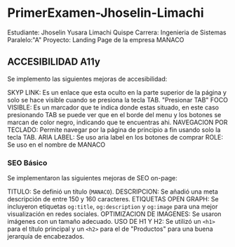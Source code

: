 # PrimerExamen-Jhoselin-Limachi
Estudiante: Jhoselin Yusara Limachi Quispe
Carrera: Ingenieria de Sistemas
Paralelo:"A"
Proyecto: Landing Page de la empresa MANACO 


## ACCESIBILIDAD A11y

Se implemento las siguientes mejoras de accesibilidad:

SKYP LINK: Es un enlace que esta oculto en la parte superior de la página y solo se hace visible cuando se presiona la tecla TAB. "Presionar TAB"
FOCO VISIBLE: Es un marcador que te indica donde estas situado, en este caso presionando TAB se puede ver que en el borde del menu y los botones se marcan de color negro, indicando que te encuentras ahi.
NAVEGACION POR TECLADO:  Permite navegar por la página de principio a fin usando solo la tecla TAB.
ARIA LABEL:  Se uso aria label en los botones de comprar
ROLE: Se uso en el nombre de MANACO

### SEO Básico

Se implementaron las siguientes mejoras de SEO on-page:

TITULO: Se definió un título (`MANACO`).
DESCRIPCION: Se añadió una meta descripción de entre 150 y 160 caracteres.
ETIQUETAS OPEN GRAPH: Se incluyeron etiquetas `og:title`, `og:description` y `og:image` para una mejor visualización en redes sociales.
OPTIMIZACION DE IMAGENES: Se usaron imágenes con un tamaño adecuado.
USO DE H1 Y H2: Se utilizó un `<h1>` para el título principal y un `<h2>` para el de "Productos" para una buena jerarquía de encabezados.